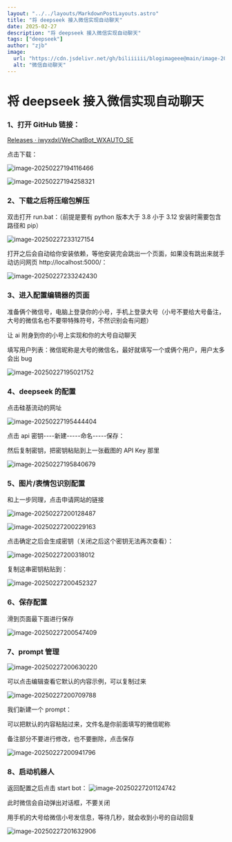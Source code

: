 ```yaml
---
layout: "../../layouts/MarkdownPostLayouts.astro"
title: "将 deepseek 接入微信实现自动聊天"
date: 2025-02-27
description: "将 deepseek 接入微信实现自动聊天"
tags: ["deepseek"]
author: "zjb"
image:
  url: "https://cdn.jsdelivr.net/gh/biliiiiii/blogimageee@main/image-20250227194116466.png"
  alt: "微信自动聊天"
---
```


# 将 deepseek 接入微信实现自动聊天

### 1、打开 GitHub 链接：

[Releases · iwyxdxl/WeChatBot_WXAUTO_SE](https://github.com/iwyxdxl/WeChatBot_WXAUTO_SE)

点击下载：

![image-20250227194116466](https://cdn.jsdelivr.net/gh/biliiiiii/blogimageee@main/image-20250227194116466.png)

![image-20250227194258321](https://cdn.jsdelivr.net/gh/biliiiiii/blogimageee@main/image-20250227194258321.png)

### 2、下载之后将压缩包解压

双击打开 run.bat：（前提是要有 python 版本大于 3.8 小于 3.12 安装时需要包含路径和 pip）

![image-20250227233127154](C:\Users\zjb13\AppData\Roaming\Typora\typora-user-images\image-20250227233127154.png)

打开之后会自动给你安装依赖，等他安装完会跳出一个页面，如果没有跳出来就手动访问网页 http://localhost:5000/：

![image-20250227233242430](C:\Users\zjb13\AppData\Roaming\Typora\typora-user-images\image-20250227233242430.png)

### 3、进入配置编辑器的页面

准备俩个微信号，电脑上登录你的小号，手机上登录大号（小号不要给大号备注，大号的微信名也不要带特殊符号，不然识别会有问题）

让 ai 附身到你的小号上实现和你的大号自动聊天

填写用户列表：微信昵称是大号的微信名，最好就填写一个或俩个用户，用户太多会出 bug

![image-20250227195021752](https://cdn.jsdelivr.net/gh/biliiiiii/blogimageee@main/image-20250227195021752.png)

### 4、deepseek 的配置

点击硅基流动的网址

![image-20250227195444404](https://cdn.jsdelivr.net/gh/biliiiiii/blogimageee@main/image-20250227195444404.png)

点击 api 密钥----新建-----命名-----保存：

然后复制密钥，把密钥粘贴到上一张截图的 API Key 那里

![image-20250227195840679](https://cdn.jsdelivr.net/gh/biliiiiii/blogimageee@main/image-20250227195840679.png)

### 5、图片/表情包识别配置

和上一步同理，点击申请网站的链接

![image-20250227200128487](https://cdn.jsdelivr.net/gh/biliiiiii/blogimageee@main/image-20250227200128487.png)

![image-20250227200229163](https://cdn.jsdelivr.net/gh/biliiiiii/blogimageee@main/image-20250227200229163.png)

点击确定之后会生成密钥（关闭之后这个密钥无法再次查看）：

![image-20250227200318012](https://cdn.jsdelivr.net/gh/biliiiiii/blogimageee@main/image-20250227200318012.png)

复制这串密钥粘贴到：

![image-20250227200452327](https://cdn.jsdelivr.net/gh/biliiiiii/blogimageee@main/image-20250227200452327.png)

### 6、保存配置

滑到页面最下面进行保存

![image-20250227200547409](https://cdn.jsdelivr.net/gh/biliiiiii/blogimageee@main/image-20250227200547409.png)

### 7、prompt 管理

![image-20250227200630220](https://cdn.jsdelivr.net/gh/biliiiiii/blogimageee@main/image-20250227200630220.png)

可以点击编辑查看它默认的内容示例，可以复制过来

![image-20250227200709788](https://cdn.jsdelivr.net/gh/biliiiiii/blogimageee@main/image-20250227200709788.png)

我们新建一个 prompt：

可以把默认的内容粘贴过来，文件名是你前面填写的微信昵称

备注部分不要进行修改，也不要删除，点击保存

![image-20250227200941796](https://cdn.jsdelivr.net/gh/biliiiiii/blogimageee@main/image-20250227200941796.png)

### 8、启动机器人

返回配置之后点击 start bot：
![image-20250227201124742](https://cdn.jsdelivr.net/gh/biliiiiii/blogimageee@main/image-20250227201124742.png)

此时微信会自动弹出对话框，不要关闭

用手机的大号给微信小号发信息，等待几秒，就会收到小号的自动回复

![image-20250227201632906](https://cdn.jsdelivr.net/gh/biliiiiii/blogimageee@main/image-20250227201632906.png)
